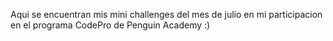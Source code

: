 Aqui se encuentran mis mini challenges del mes de julio en mi participacion en el programa CodePro de Penguin Academy :)
